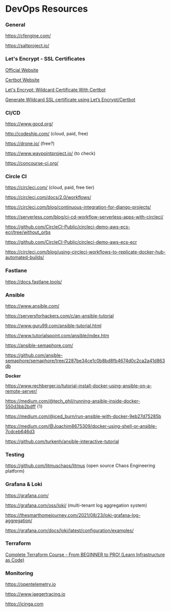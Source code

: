 # DevOps Resources

### General

https://cfengine.com/

https://saltproject.io/

### Let's Encrypt - SSL Certificates

[Official Website](https://letsencrypt.org/)

[Certbot Website](https://certbot.eff.org/)

[Let's Encrypt: Wildcard Certificate With Certbot](https://dev.to/nabbisen/let-s-encrypt-wildcard-certificate-with-certbot-plo)

[Generate Wildcard SSL certificate using Let’s Encrypt/Certbot](https://medium.com/@saurabh6790/generate-wildcard-ssl-certificate-using-lets-encrypt-certbot-273e432794d7)

### CI/CD

https://www.gocd.org/

http://codeship.com/ (cloud, paid, free)

https://drone.io/ (free?)

https://www.waypointproject.io/ (to check)

https://concourse-ci.org/

### Circle CI

https://circleci.com/ (cloud, paid, free tier)

https://circleci.com/docs/2.0/workflows/

https://circleci.com/blog/continuous-integration-for-django-projects/

https://serverless.com/blog/ci-cd-workflow-serverless-apps-with-circleci/

https://github.com/CircleCI-Public/circleci-demo-aws-ecs-ecr/tree/without_orbs

https://github.com/CircleCI-Public/circleci-demo-aws-ecs-ecr

https://circleci.com/blog/using-circleci-workflows-to-replicate-docker-hub-automated-builds/

### Fastlane

https://docs.fastlane.tools/

### Ansible

https://www.ansible.com/

https://serversforhackers.com/c/an-ansible-tutorial

https://www.guru99.com/ansible-tutorial.html

https://www.tutorialspoint.com/ansible/index.htm

https://ansible-semaphore.com/

https://github.com/ansible-semaphore/semaphore/tree/2287be34ce1c0b8bd8fb4674d0c2ca2a41d863db

**Docker**

https://www.rechberger.io/tutorial-install-docker-using-ansible-on-a-remote-server/

https://medium.com/@tech_phil/running-ansible-inside-docker-550d3bb2bdff {1}

https://medium.com/@iced_burn/run-ansible-with-docker-9eb27d75285b

https://medium.com/@Joachim8675309/docker-using-shell-or-ansible-7cdceb646d3

https://github.com/turkenh/ansible-interactive-tutorial

### Testing

https://github.com/litmuschaos/litmus (open source Chaos Engineering platform)

### Grafana & Loki

https://grafana.com/

https://grafana.com/oss/loki/ (multi-tenant log aggregation system)

https://thesmarthomejourney.com/2021/08/23/loki-grafana-log-aggregation/

https://grafana.com/docs/loki/latest/configuration/examples/

### Terraform

[Complete Terraform Course - From BEGINNER to PRO! (Learn Infrastructure as Code)](https://www.youtube.com/watch?v=7xngnjfIlK4)

### Monitoring

https://opentelemetry.io

https://www.jaegertracing.io

https://icinga.com
